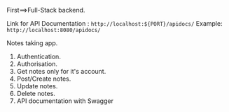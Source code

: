 First==>Full-Stack backend.

Link for API Documentation : `http://localhost:${PORT}/apidocs/`
Example: `http://localhost:8080/apidocs/`

Notes taking app.

1. Authentication.
2. Authorisation.
3. Get notes only for it's account.
4. Post/Create notes.
5. Update notes.
6. Delete notes.
7. API documentation with Swagger

